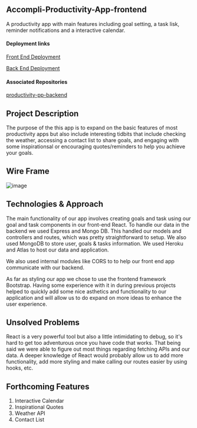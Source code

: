 ## Accompli-Productivity-App-frontend
A productivity app with main features including goal setting, a task lisk, reminder notifications and a interactive calendar. 

#### Deployment links
[Front End Deployment](https://accompli-frontend-app.herokuapp.com)

[Back End Deployment](https://accompli-backend-app.herokuapp.com/)

#### Associated Repositories
[productivity-pp-backend](https://github.com/davidallison12/productivity-app-backend)

## Project Description
The purpose of the this app is to expand on the basic features of most productivity apps but also include interesting tidbits that include checking the weather, accessing a contact list to share goals, and engaging with some inspirationsal or encouraging quotes/reminders to help you achieve your goals. 

## Wire Frame
![image](https://user-images.githubusercontent.com/88408297/139518073-9580a122-bac9-495a-bf22-6392a6703ef1.png)

## Technologies & Approach
The main functionality of our app involves creating goals and task using our goal and task components in our front-end React. To handle our data in the backend we used Express and Mongo DB. This handled our models and controllers and routes, which was pretty straightforward to setup. We also used MongoDB to store user, goals & tasks information. We used Heroku and Atlas to host our data and application. 

We also used internal modules like CORS to to help our front end app communicate with our backend. 

As far as styling our app we chose to use the frontend framework Bootstrap. Having some experience with it in during previous projects helped to quickly add some nice asthetics and functionality to our application and will allow us to do expand on more ideas to enhance the user experience. 

## Unsolved Problems
React is a very powerful tool but also a little intimidating to debug, so it's hard to get too adventurous once you have code that works. That being said we were able to figure out most things regarding fetching APIs and our data. A deeper knowledge of React would probably allow us to add more functionality, add more styling and make calling our routes easier by using hooks, etc. 

## Forthcoming Features
1. Interactive Calendar
2. Inspirational Quotes
3. Weather API
4. Contact List
